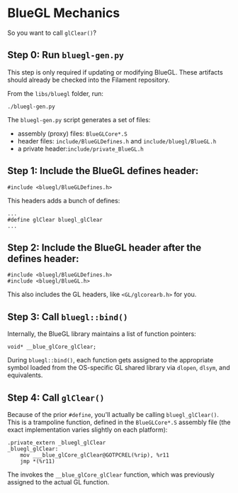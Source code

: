 # BlueGL Mechanics

So you want to call `glClear()`?

## Step 0: Run `bluegl-gen.py`

This step is only required if updating or modifying BlueGL. These artifacts should already be checked into the Filament repository.

From the `libs/bluegl` folder, run:

```
./bluegl-gen.py
```

The `bluegl-gen.py` script generates a set of files:
- assembly (proxy) files: `BlueGLCore*.S`
- header files: `include/BlueGLDefines.h` and `include/bluegl/BlueGL.h`
- a private header:`include/private_BlueGL.h`

## Step 1: Include the BlueGL defines header:

```
#include <bluegl/BlueGLDefines.h>
```

This headers adds a bunch of defines:

```
...
#define glClear bluegl_glClear
...
```

## Step 2: Include the BlueGL header after the defines header:

```
#include <bluegl/BlueGLDefines.h>
#include <bluegl/BlueGL.h>
```

This also includes the GL headers, like `<GL/glcorearb.h>` for you.

## Step 3: Call `bluegl::bind()`

Internally, the BlueGL library maintains a list of function pointers:

```
void* __blue_glCore_glClear;
```

During `bluegl::bind()`, each function gets assigned to the appropriate symbol loaded from the OS-specific GL shared library via `dlopen`, `dlsym`, and equivalents.

## Step 4: Call `glClear()`

Because of the prior `#define`, you'll actually be calling `bluegl_glClear()`. This is a trampoline function, defined in the `BlueGLCore*.S` assembly file (the exact implementation varies slightly on each platform):

```
.private_extern _bluegl_glClear
_bluegl_glClear:
    mov ___blue_glCore_glClear@GOTPCREL(%rip), %r11
    jmp *(%r11)
```

The invokes the `__blue_glCore_glClear` function, which was previously assigned to the actual GL function.
